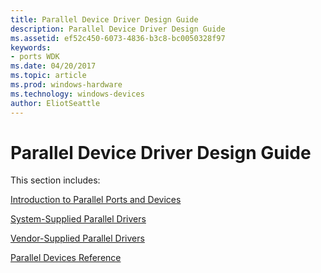 ```yaml
---
title: Parallel Device Driver Design Guide
description: Parallel Device Driver Design Guide
ms.assetid: ef52c450-6073-4836-b3c8-bc0050328f97
keywords:
- ports WDK
ms.date: 04/20/2017
ms.topic: article
ms.prod: windows-hardware
ms.technology: windows-devices
author: EliotSeattle
---
```


# Parallel Device Driver Design Guide

This section includes:

[Introduction to Parallel Ports and Devices](introduction-to-parallel-ports-and-devices.md)

[System-Supplied Parallel Drivers](system-supplied-parallel-drivers.md)

[Vendor-Supplied Parallel Drivers](vendor-supplied-parallel-drivers.md)

[Parallel Devices Reference](https://docs.microsoft.com/windows-hardware/drivers/ddi/content/index)

